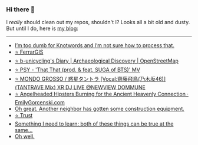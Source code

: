 ### Hi there 👋

I _really_ should clean out my repos, shouldn't I? Looks all a bit old and dusty. But until I do, here is [my blog](https://lostfocus.de/):

--- 

<!-- POST-LIST:START -->
- [I’m too dumb for Knotwords and I’m not sure how to process that.](https://lostfocus.de/2022/05/03/230571/)
- [⭐️ FerrarGIS](https://lostfocus.de/2022/05/03/230569/)
- [⭐️ b-unicycling&#39;s Diary | Archaeological Discovery | OpenStreetMap](https://lostfocus.de/2022/04/30/230568/)
- [⭐️ PSY - &#39;That That &lpar;prod. &amp; feat. SUGA of BTS&rpar;&#39; MV](https://lostfocus.de/2022/04/29/230567/)
- [⭐️ MONDO GROSSO / 惑星タントラ [Vocal:齋藤飛鳥&lpar;乃木坂46&rpar;] &lpar;TANTRAVE Mix&rpar; XR DJ LIVE @NEWVIEW DOMMUNE](https://lostfocus.de/2022/04/29/230564/)
- [⭐️ Angelheaded Hipsters Burning for the Ancient Heavenly Connection · EmilyGorcenski.com](https://lostfocus.de/2022/04/29/230563/)
- [Oh great. Another neighbor has gotten some construction equipment.](https://lostfocus.de/2022/04/27/230558/)
- [⭐️ Trust](https://lostfocus.de/2022/04/27/230556/)
- [Something I need to learn: both of these things can be true at the same…](https://lostfocus.de/2022/04/27/230529/)
- [Oh well.](https://lostfocus.de/2022/04/26/230524/)
<!-- POST-LIST:END -->

<!--
**lostfocus/lostfocus** is a ✨ _special_ ✨ repository because its `README.md` (this file) appears on your GitHub profile.

Here are some ideas to get you started:

- 🔭 I’m currently working on ...
- 🌱 I’m currently learning ...
- 👯 I’m looking to collaborate on ...
- 🤔 I’m looking for help with ...
- 💬 Ask me about ...
- 📫 How to reach me: ...
- 😄 Pronouns: ...
- ⚡ Fun fact: ...
-->
